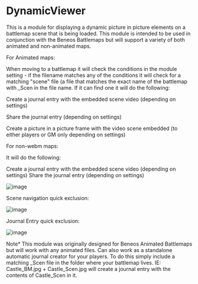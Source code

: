 # DynamicViewer

This is a module for displaying a dynamic picture in picture elements on a battlemap scene that is being loaded. This module is intended to be used in conjunction with the Beneos Battlemaps but will support a variety of both animated and non-animated maps.


For Animated maps:

When moving to a battlemap it will check the conditions in the module setting - if the filename matches any of the conditions it will check for a matching "scene" file (a file that matches the exact name of the battlemap with _Scen in the file name. If it can find one it will do the following:

Create a journal entry with the embedded scene video (depending on settings)

Share the journal entry (depending on settings)

Create a picture in a picture frame with the video scene embedded (to either players or GM only depending on settings)

For non-webm maps:

It will do the following:

Create a journal entry with the embedded scene video (depending on settings)
Share the journal entry (depending on settings)

![image](https://user-images.githubusercontent.com/78631300/193439488-a42a18d1-81fe-4f01-b6b4-5645c1148aa7.png)


Scene navigation quick exclusion:

![image](https://user-images.githubusercontent.com/78631300/193439504-28aece89-96eb-4f40-b1f6-267f711b9413.png)

Journal Entry quick exclusion:

![image](https://user-images.githubusercontent.com/78631300/193439540-63a2ac7d-50ba-4ed3-9510-3cc691aa7065.png)

Note* This module was originally designed for Beneos Animated Battlemaps but will work with any animated files. Can also work as a standalone automatic journal creator for your players. To do this simply include a matching _Scen file in the folder where your battlemap lives. IE: Castle_BM.jpg + Castle_Scen.jpg will create a journal entry with the contents of Castle_Scen in it.
